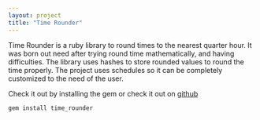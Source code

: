 ```yaml
---
layout: project
title: "Time Rounder"
---
```


Time Rounder is a ruby library to round times to the nearest quarter hour. It
was born out need after trying round time mathematically, and having
difficulties. The library uses hashes to store rounded values to round the time
properly. The project uses schedules so it can be completely customized to the
need of the user.

Check it out by installing the gem or check it out on [github](https://github.com/rebelweb/time_rounder)

```sh
gem install time_rounder
```
